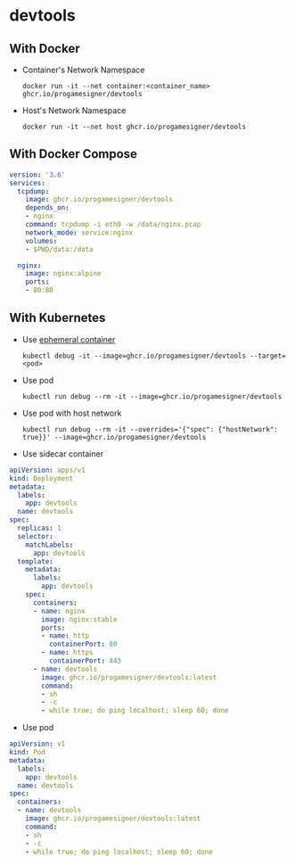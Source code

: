 # devtools

## With Docker

- Container's Network Namespace

    `docker run -it --net container:<container_name> ghcr.io/progamesigner/devtools`

- Host's Network Namespace

    `docker run -it --net host ghcr.io/progamesigner/devtools`

## With Docker Compose

```yaml
version: '3.6'
services:
  tcpdump:
    image: ghcr.io/progamesigner/devtools
    depends_on:
    - nginx
    command: tcpdump -i eth0 -w /data/nginx.pcap
    network_mode: service:nginx
    volumes:
    - $PWD/data:/data

  nginx:
    image: nginx:alpine
    ports:
    - 80:80
```

## With Kubernetes

 - Use [ephemeral container](https://kubernetes.io/docs/tasks/debug/debug-application/debug-running-pod/#ephemeral-container-example)

    `kubectl debug -it --image=ghcr.io/progamesigner/devtools --target=<pod>`

 - Use pod

    `kubectl run debug --rm -it --image=ghcr.io/progamesigner/devtools`

 - Use pod with host network

    `kubectl run debug --rm -it --overrides='{"spec": {"hostNetwork": true}}' --image=ghcr.io/progamesigner/devtools`

 - Use sidecar container

```yaml
apiVersion: apps/v1
kind: Deployment
metadata:
  labels:
    app: devtools
  name: devtools
spec:
  replicas: 1
  selector:
    matchLabels:
      app: devtools
  template:
    metadata:
      labels:
        app: devtools
    spec:
      containers:
      - name: nginx
        image: nginx:stable
        ports:
        - name: http
          containerPort: 80
        - name: https
          containerPort: 443
      - name: devtools
        image: ghcr.io/progamesigner/devtools:latest
        command:
        - sh
        - -c
        - while true; do ping localhost; sleep 60; done
```

 - Use pod

```yaml
apiVersion: v1
kind: Pod
metadata:
  labels:
    app: devtools
  name: devtools
spec:
  containers:
  - name: devtools
    image: ghcr.io/progamesigner/devtools:latest
    command:
    - sh
    - -c
    - while true; do ping localhost; sleep 60; done
```
